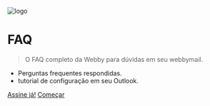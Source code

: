 ![logo](https://webbyinternet.com.br/images/logo.svg)

# FAQ

> O FAQ completo da Webby para dúvidas em seu webbymail.

- Perguntas frequentes respondidas.
- tutorial de configuração em seu Outlook.

[Assine já!](https://webbyinternet.com.br/)
[Começar](#/?id=faq-webbymail)
